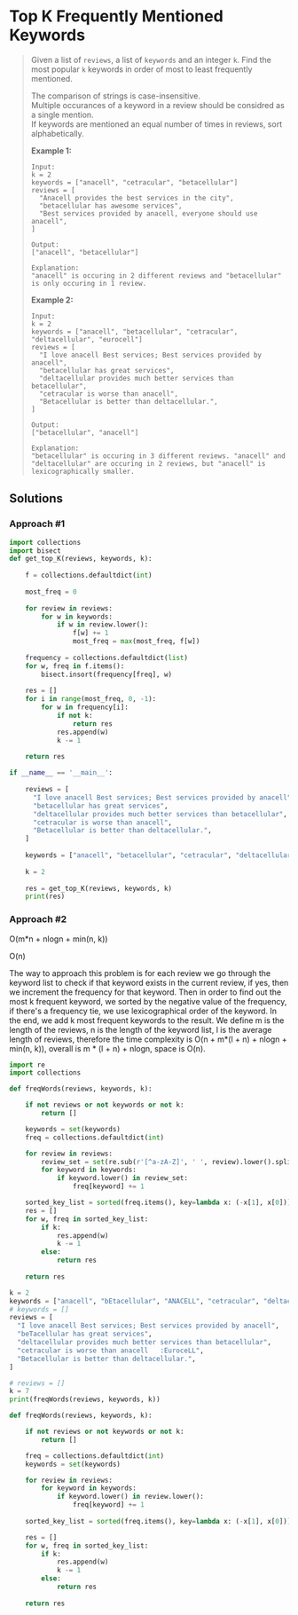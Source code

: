 # Top K Frequently Mentioned Keywords

> Given a list of `reviews`, a list of `keywords` and an integer `k`. Find the most popular `k` keywords in order of most to least frequently mentioned.
>
> The comparison of strings is case-insensitive.  
> Multiple occurances of a keyword in a review should be considred as a single mention.  
> If keywords are mentioned an equal number of times in reviews, sort alphabetically.
>
> **Example 1:**
>
> ```text
> Input:
> k = 2
> keywords = ["anacell", "cetracular", "betacellular"]
> reviews = [
>   "Anacell provides the best services in the city",
>   "betacellular has awesome services",
>   "Best services provided by anacell, everyone should use anacell",
> ]
>
> Output:
> ["anacell", "betacellular"]
>
> Explanation:
> "anacell" is occuring in 2 different reviews and "betacellular" is only occuring in 1 review.
> ```
>
> **Example 2:**
>
> ```text
> Input:
> k = 2
> keywords = ["anacell", "betacellular", "cetracular", "deltacellular", "eurocell"]
> reviews = [
>   "I love anacell Best services; Best services provided by anacell",
>   "betacellular has great services",
>   "deltacellular provides much better services than betacellular",
>   "cetracular is worse than anacell",
>   "Betacellular is better than deltacellular.",
> ]
>
> Output:
> ["betacellular", "anacell"]
>
> Explanation:
> "betacellular" is occuring in 3 different reviews. "anacell" and "deltacellular" are occuring in 2 reviews, but "anacell" is lexicographically smaller.
> ```

## Solutions

### Approach \#1

```python
import collections
import bisect
def get_top_K(reviews, keywords, k):
    
    f = collections.defaultdict(int)
    
    most_freq = 0
    
    for review in reviews:
        for w in keywords:
            if w in review.lower():
                f[w] += 1
                most_freq = max(most_freq, f[w])
    
    frequency = collections.defaultdict(list)
    for w, freq in f.items():
        bisect.insort(frequency[freq], w)
    
    res = []
    for i in range(most_freq, 0, -1):
        for w in frequency[i]:
            if not k:
                return res
            res.append(w)
            k -= 1
            
    return res

if __name__ == '__main__':
    
    reviews = [
      "I love anacell Best services; Best services provided by anacell",
      "betacellular has great services",
      "deltacellular provides much better services than betacellular",
      "cetracular is worse than anacell",
      "Betacellular is better than deltacellular.",
    ]
    
    keywords = ["anacell", "betacellular", "cetracular", "deltacellular", "eurocell"]
    
    k = 2
    
    res = get_top_K(reviews, keywords, k)
    print(res)
```

### Approach \#2

O\(m\*n + nlogn + min\(n, k\)\)

O\(n\)

The way to approach this problem is for each review we go through the keyword list to check if that keyword exists in the current review, if yes, then we increment the frequency for that keyword. Then in order to find out the most k frequent keyword, we sorted by the negative value of the frequency, if there's a frequency tie, we use lexicographical order of the keyword. In the end, we add k most frequent keywords to the result. We define m is the length of the reviews, n is the length of the keyword list, l is the average length of reviews, therefore the time complexity is O\(n + m\*\(l + n\) + nlogn + min\(n, k\)\), overall is m \* \(l + n\) + nlogn, space is O\(n\).

```python
import re
import collections

def freqWords(reviews, keywords, k):

    if not reviews or not keywords or not k:
        return []

    keywords = set(keywords)
    freq = collections.defaultdict(int)

    for review in reviews:
        review_set = set(re.sub(r'[^a-zA-Z]', ' ', review).lower().split())
        for keyword in keywords:
            if keyword.lower() in review_set:
                freq[keyword] += 1

    sorted_key_list = sorted(freq.items(), key=lambda x: (-x[1], x[0]))
    res = []
    for w, freq in sorted_key_list:
        if k:
            res.append(w)
            k -= 1
        else:
            return res
	
    return res

k = 2
keywords = ["anacell", "bEtacellular", "ANACELL", "cetracular", "deltacellular", "eurocell"]
# keywords = []
reviews = [
  "I love anacell Best services; Best services provided by anacell",
  "beTacellular has great services",
  "deltacellular provides much better services than betacellular",
  "cetracular is worse than anacell   :EuroceLL",
  "Betacellular is better than deltacellular.",
]

# reviews = []
k = 7
print(freqWords(reviews, keywords, k))
```

```python
def freqWords(reviews, keywords, k):

	if not reviews or not keywords or not k:
		return []

	freq = collections.defaultdict(int)
	keywords = set(keywords)

	for review in reviews:
		for keyword in keywords:
			if keyword.lower() in review.lower():
				freq[keyword] += 1
	
	sorted_key_list = sorted(freq.items(), key=lambda x: (-x[1], x[0]))

	res = []
	for w, freq in sorted_key_list:
		if k:
			res.append(w)
			k -= 1
		else:
			return res
	
	return res
```

